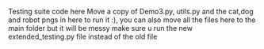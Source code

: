 Testing suite code here
Move a copy of Demo3.py, utils.py and the cat,dog and robot pngs in here to run it :), you can also move all the files here to the main folder but it will be messy
make sure u run the new  extended_testing.py file instead of the old file
